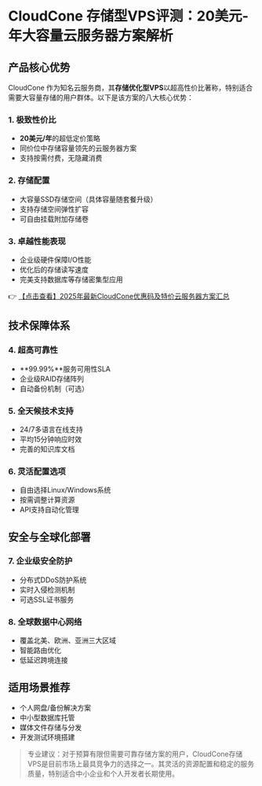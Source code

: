 # CloudCone 存储型VPS评测：20美元-年大容量云服务器方案解析

## 产品核心优势

CloudCone 作为知名云服务商，其**存储优化型VPS**以超高性价比著称，特别适合需要大容量存储的用户群体。以下是该方案的八大核心优势：

### 1. 极致性价比
- **20美元/年**的超低定价策略
- 同价位中存储容量领先的云服务器方案
- 支持按需付费，无隐藏消费

### 2. 存储配置
- 大容量SSD存储空间（具体容量随套餐升级）
- 支持存储空间弹性扩容
- 可自由挂载附加存储卷

### 3. 卓越性能表现
- 企业级硬件保障I/O性能
- 优化后的存储读写速度
- 完美支持数据库等存储密集型应用

👉 [【点击查看】2025年最新CloudCone优惠码及特价云服务器方案汇总](https://bit.ly/Cloudcone)

## 技术保障体系

### 4. 超高可靠性
- **99.99%**服务可用性SLA
- 企业级RAID存储阵列
- 自动备份机制（可选）

### 5. 全天候技术支持
- 24/7多语言在线支持
- 平均15分钟响应时效
- 完善的知识库文档

### 6. 灵活配置选项
- 自由选择Linux/Windows系统
- 按需调整计算资源
- API支持自动化管理

## 安全与全球化部署

### 7. 企业级安全防护
- 分布式DDoS防护系统
- 实时入侵检测机制
- 可选SSL证书服务

### 8. 全球数据中心网络
- 覆盖北美、欧洲、亚洲三大区域
- 智能路由优化
- 低延迟跨境连接

## 适用场景推荐
- 个人网盘/备份解决方案
- 中小型数据库托管
- 媒体文件存储与分发
- 开发测试环境搭建

> 专业建议：对于预算有限但需要可靠存储方案的用户，CloudCone存储VPS是目前市场上最具竞争力的选择之一。其灵活的资源配置和稳定的服务质量，特别适合中小企业和个人开发者长期使用。